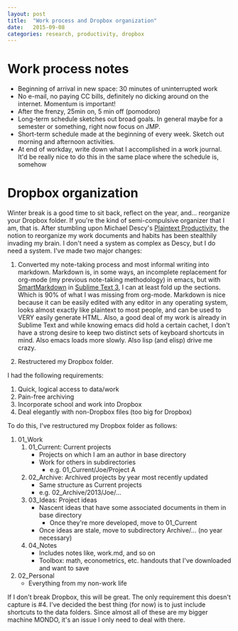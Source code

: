 ```yaml
---
layout: post
title:  "Work process and Dropbox organization"
date:   2015-09-08
categories: research, productivity, dropbox
---
```


# Work process notes

- Beginning of arrival in new space: 30 minutes of uninterrupted work
- No e-mail, no paying CC bills, definitely no dicking around on the internet. Momentum is important!
- After the frenzy, 25min on, 5 min off (pomodoro)
- Long-term schedule sketches out broad goals. In general maybe for a semester or something, right now focus on JMP.
- Short-term schedule made at the beginning of every week. Sketch out morning and afternoon activities.
- At end of workday, write down what I accomplished in a work journal. It'd be really nice to do this in the same place where the schedule is, somehow

# Dropbox organization
Winter break is a good time to sit back, reflect on the year, and... reorganize your Dropbox folder. If you're the kind of semi-compulsive organizer that I am, that is. After stumbling upon Michael Descy's [Plaintext Productivity](http://plaintext-productivity.net/), the notion to reorganize my work documents and habits has been stealthily invading my brain. I don't need a system as complex as Descy, but I do need a system. I've made two major changes:

1. Converted my note-taking process and most informal writing into markdown. Markdown is, in some ways, an incomplete replacement for org-mode (my previous note-taking methodology) in emacs, but with [SmartMarkdown](https://github.com/demon386/SmartMarkdown) in [Sublime Text 3](http://www.sublimetext.com/), I can at least fold up the sections. Which is 90% of what I was missing from org-mode. Markdown is nice because it can be easily edited with any editor in any operating system, looks almost exactly like plaintext to most people, and can be used to VERY easily generate HTML. Also, a good deal of my work is already in Sublime Text and while knowing emacs did hold a certain cachet, I don't have a strong desire to keep two distinct sets of keyboard shortcuts in mind. Also emacs loads more slowly. Also lisp (and elisp) drive me crazy.

2. Restructered my Dropbox folder.

I had the following requirements:
1. Quick, logical access to data/work
2. Pain-free archiving
3. Incorporate school and work into Dropbox
4. Deal elegantly with non-Dropbox files (too big for Dropbox)

To do this, I've restructured my Dropbox folder as follows:

1. 01_Work
	1. 01_Current: Current projects
		- Projects on which I am an author in base directory
		- Work for others in subdirectories
			- e.g. 01_Current/Joe/Project A
	2. 02_Archive: Archived projects by year most recently updated
		- Same structure as Current projects
		- e.g. 02_Archive/2013/Joe/...
	3. 03_Ideas: Project ideas
		- Nascent ideas that have some associated documents in them in base directory
			- Once they're more developed, move to 01_Current
		- Once ideas are stale, move to subdirectory Archive/... (no year necessary)
	4. 04_Notes
		- Includes notes like, work.md, and so on
		- Toolbox: math, econometrics, etc. handouts that I've downloaded and want to save
2. 02_Personal
	- Everything from my non-work life

If I don't break Dropbox, this will be great. The only requirement this doesn't capture is #4. I've decided the best thing (for now) is to just include shortcuts to the data folders. Since almost all of these are my bigger machine MONDO, it's an issue I only need to deal with there.
